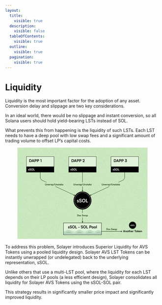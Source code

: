 ```yaml
---
layout:
  title:
    visible: true
  description:
    visible: false
  tableOfContents:
    visible: true
  outline:
    visible: true
  pagination:
    visible: true
---
```


# Liquidity

Liquidity is the most important factor for the adoption of any asset. Conversion delay and slippage are two key considerations.&#x20;

In an ideal world, there would be no slippage and instant conversion, so all Solana users should hold yield-bearing LSTs instead of SOL.&#x20;

What prevents this from happening is the liquidity of such LSTs. Each LST needs to have a deep pool with low swap fees and a significant amount of trading volume to offset LP’s capital costs.&#x20;

<figure><img src="../../.gitbook/assets/image (35).png" alt=""><figcaption></figcaption></figure>

To address this problem, Solayer introduces Superior Liquidity for AVS Tokens using a pooled liquidity design. Solayer AVS LST Tokens can be instantly unwrapped (or undelegated) back to the underlying representation, sSOL.&#x20;

Unlike others that use a multi-LST pool, where the liquidity for each LST depends on their LP pools (a less efficient design), Solayer consolidates all liquidity for Solayer AVS Tokens using the sSOL-SOL pair.

This strategy results in significantly smaller price impact and significantly improved liquidity.
